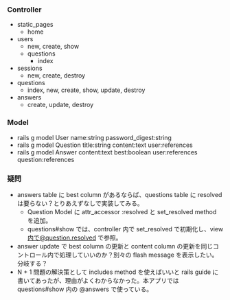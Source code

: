### Controller

- static_pages
  - home
- users
  - new, create, show
  - questions
    - index
- sessions
  - new, create, destroy
- questions
  - index, new, create, show, update, destroy
- answers
  - create, update, destroy

### Model

- rails g model User name:string password_digest:string
- rails g model Question title:string content:text user:references
- rails g model Answer content:text best:boolean user:references question:references

### 疑問

- answers table に best column があるならば、questions table に resolved は要らない？とりあえずなしで実装してみる。
  - Question Model に attr_accessor :resolved と set_resolved method を追加。
  - questions#show では、controller 内で set_resolved で初期化し、view 内で@question.resolved で参照。
- answer update で best column の更新と content column の更新を同じコントロール内で処理していいのか？別々の flash message を表示したい。分岐する？
- N + 1 問題の解決策として includes method を使えばいいと rails guide に書いてあったが、理由がよくわからなかった。本アプリでは questions#show 内の @answers で使っている。
